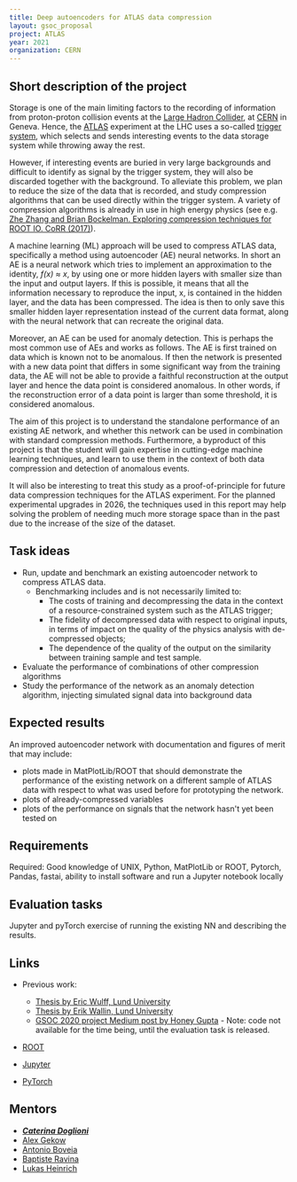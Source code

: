 ```yaml
---
title: Deep autoencoders for ATLAS data compression
layout: gsoc_proposal
project: ATLAS
year: 2021
organization: CERN
---
```


## Short description of the project 

Storage is one of the main limiting factors to the recording of information from proton-proton collision events at the [Large Hadron Collider](https://home.cern/science/accelerators/large-hadron-collider), at [CERN](https://home.cern) in Geneva. Hence, the [ATLAS](https://atlas.cern) experiment at the LHC uses a so-called [trigger system](https://atlas.cern/discover/detector/trigger-daq), which selects and sends interesting events to the data storage system while throwing away the rest. 

However, if interesting events are buried in very large backgrounds and difficult to identify as signal by the trigger system, they will also be discarded together with the background. To alleviate this problem, we plan to reduce the size of the data that is recorded, and study compression algorithms that can be used directly within the trigger system. A variety of compression algorithms is already in use in high energy physics (see e.g. [Zhe Zhang and Brian Bockelman. Exploring compression techniques for ROOT IO. CoRR (2017)](https://arxiv.org/abs/1704.06976)). 

A machine learning (ML) approach will be used to compress ATLAS data, specifically a method using autoencoder (AE) neural networks. In short an AE is a neural network which tries to implement an approximation to the identity, _f(x) ≈ x_, by using one or more hidden layers with smaller size than the input and output layers. If this is possible, it means that all the information necessary to reproduce the input, x, is contained in the hidden layer, and the data has been compressed. The idea is then to only save this smaller hidden layer representation instead of the current data format, along with the neural network that can recreate the original data. 

Moreover, an AE can be used for anomaly detection. This is perhaps the most common use of AEs and works as follows. The AE is first trained on data which is known not to be anomalous. If then the network is presented with a new data point that differs in some significant way from the training data, the AE will not be able to provide a faithful reconstruction at the output layer and hence the data point is considered anomalous. In other words, if the reconstruction error of a data point is larger than some threshold, it is considered anomalous. 

The aim of this project is to understand the standalone performance of an existing AE network, and whether this network can be used in combination with standard compression methods. Furthermore, a byproduct of this project is that the student will gain expertise in cutting-edge machine learning techniques, and learn to use them in the context of both data compression and detection of anomalous events. 

It will also be interesting to treat this study as a proof-of-principle for future data compression techniques for the ATLAS experiment. For the planned experimental upgrades in 2026, the techniques used in this report may help solving the problem of needing much more storage space than in the past due to the increase of the size of the dataset. 

## Task ideas

   * Run, update and benchmark an existing autoencoder network to compress ATLAS data.
      * Benchmarking includes and is not necessarily limited to:
         * The costs of training and decompressing the data in the context of a resource-constrained system such as the ATLAS trigger;
         * The fidelity of decompressed data with respect to original inputs, in terms of impact on the quality of the physics analysis with de-compressed objects; 
         * The dependence of the quality of the output on the similarity between training sample and test sample.
   * Evaluate the performance of combinations of other compression algorithms  
   * Study the performance of the network as an anomaly detection algorithm, injecting simulated signal data into background data 

## Expected results

An improved autoencoder network with documentation and figures of merit that may include: 
  * plots made in MatPlotLib/ROOT that should demonstrate the performance of the existing network on a different sample of ATLAS data with respect to what was used before for prototyping the network. 
  * plots of already-compressed variables
  * plots of the performance on signals that the network hasn't yet been tested on 

## Requirements

Required: Good knowledge of UNIX, Python, MatPlotLib or ROOT, Pytorch, Pandas, fastai, ability to install software and run a Jupyter notebook locally

## Evaluation tasks

Jupyter and pyTorch exercise of running the existing NN and describing the results. 

## Links
   * Previous work: 
      * [Thesis by Eric Wulff, Lund University](https://lup.lub.lu.se/student-papers/search/publication/9004751)
      * [Thesis by Erik Wallin, Lund University](https://lup.lub.lu.se/student-papers/search/publication/9012882)
      * [GSOC 2020 project Medium post by Honey Gupta](https://medium.com/@hn.gpt1/deep-compression-for-high-energy-physics-data-google-summer-of-code20-3dea5acc7bcf) - Note: code not available for the time being, until the evaluation task is released. 

   * [ROOT](https://root.cern/)
   * [Jupyter](http://jupyter.org)
   * [PyTorch](http://pytorch.org)

## Mentors
   * ***[Caterina Doglioni](mailto:caterina.doglioni@cern.ch)***
   * [Alex Gekow](mailto:gekow.1@buckeyemail.osu.edu)
   * [Antonio Boveia](mailto:antonio.boveia@cern.ch)
   * [Baptiste Ravina](mailto:baptiste.ravina@cern.ch)
   * [Lukas Heinrich](mailto:lukas.heinrich@cern.ch)
